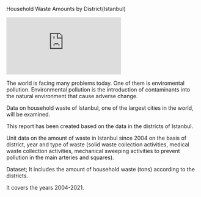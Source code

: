 Household Waste Amounts by District(Istanbul)

![alt text](https://www.freepik.com/premium-photo/halic-metro-bridge-suleymaniye-view-fatih-district-istanbul-turkey_16561886.htm)


The world is facing many problems today. One of them is enviromental pollution. Environmental pollution is the introduction of contaminants into the natural environment that cause adverse change.

Data on household waste of Istanbul, one of the largest cities in the world, will be examined.

This report has been created based on the data in the districts of Istanbul.

Unit data on the amount of waste in Istanbul since 2004 on the basis of district, year and type of waste (solid waste collection activities, medical waste collection activities, mechanical sweeping activities to prevent pollution in the main arteries and squares).

Dataset; It includes the amount of household waste (tons) according to the districts.

It covers the years 2004-2021.

